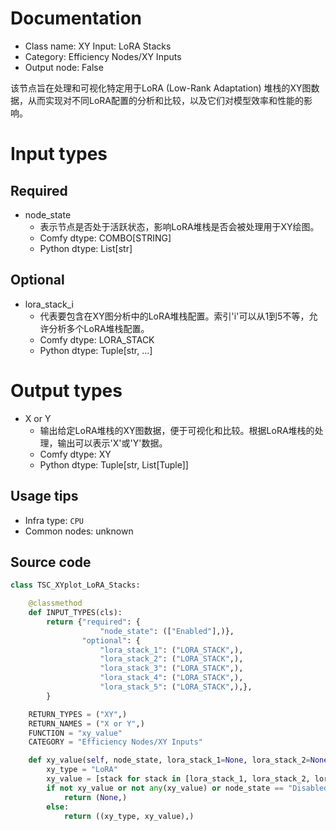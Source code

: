 
# Documentation
- Class name: XY Input: LoRA Stacks
- Category: Efficiency Nodes/XY Inputs
- Output node: False

该节点旨在处理和可视化特定用于LoRA (Low-Rank Adaptation) 堆栈的XY图数据，从而实现对不同LoRA配置的分析和比较，以及它们对模型效率和性能的影响。

# Input types
## Required
- node_state
    - 表示节点是否处于活跃状态，影响LoRA堆栈是否会被处理用于XY绘图。
    - Comfy dtype: COMBO[STRING]
    - Python dtype: List[str]

## Optional
- lora_stack_i
    - 代表要包含在XY图分析中的LoRA堆栈配置。索引'i'可以从1到5不等，允许分析多个LoRA堆栈配置。
    - Comfy dtype: LORA_STACK
    - Python dtype: Tuple[str, ...]

# Output types
- X or Y
    - 输出给定LoRA堆栈的XY图数据，便于可视化和比较。根据LoRA堆栈的处理，输出可以表示'X'或'Y'数据。
    - Comfy dtype: XY
    - Python dtype: Tuple[str, List[Tuple]]


## Usage tips
- Infra type: `CPU`
- Common nodes: unknown


## Source code
```python
class TSC_XYplot_LoRA_Stacks:

    @classmethod
    def INPUT_TYPES(cls):
        return {"required": {
                    "node_state": (["Enabled"],)},
                "optional": {
                    "lora_stack_1": ("LORA_STACK",),
                    "lora_stack_2": ("LORA_STACK",),
                    "lora_stack_3": ("LORA_STACK",),
                    "lora_stack_4": ("LORA_STACK",),
                    "lora_stack_5": ("LORA_STACK",),},
        }

    RETURN_TYPES = ("XY",)
    RETURN_NAMES = ("X or Y",)
    FUNCTION = "xy_value"
    CATEGORY = "Efficiency Nodes/XY Inputs"

    def xy_value(self, node_state, lora_stack_1=None, lora_stack_2=None, lora_stack_3=None, lora_stack_4=None, lora_stack_5=None):
        xy_type = "LoRA"
        xy_value = [stack for stack in [lora_stack_1, lora_stack_2, lora_stack_3, lora_stack_4, lora_stack_5] if stack is not None]
        if not xy_value or not any(xy_value) or node_state == "Disabled":
            return (None,)
        else:
            return ((xy_type, xy_value),)

```
